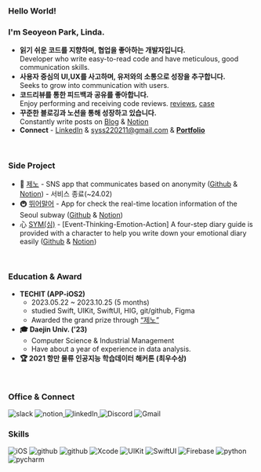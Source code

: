 ### Hello World!

### I'm Seoyeon Park, Linda.
- **읽기 쉬운 코드를 지향하며, 협업을 좋아하는 개발자입니다.**  
    Developer who write easy-to-read code and have meticulous, good communication skills.
- **사용자 중심의 UI,UX를 사고하며, 유저와의 소통으로 성장을 추구합니다.**  
    Seeks to grow into communication with users.
- **코드리뷰를 통한 피드백과 공유를 좋아합니다.**   
    Enjoy performing and receiving code reviews.
    [reviews](https://github.com/Good-MoGong/SYM/pulls?q=is%3Apr+is%3Aclosed), [case](https://github.com/Good-MoGong/SYM/pull/131)
- **꾸준한 블로깅과 노션을 통해 성장하고 있습니다.**  
    Constantly write posts on [Blog](https://sy-catbutler.tistory.com/) & [Notion](https://ballistic-dollar-2f4.notion.site/iOS-3525b0f1ae9d4e738a71d418d2ed4b4f)
- **Connect** - [LinkedIn](https://www.linkedin.com/in/0linda1) & syss220211@gmail.com & **[Portfolio](https://url.kr/hp6zym)**

<br>

### Side Project
- 📱 [제노](https://apps.apple.com/kr/app/%EC%A0%9C%EB%85%B8/id6471948555) - SNS app that communicates based on anonymity ([Github](https://github.com/APP-iOS2/ZENO-iOS) & [Notion](https://ballistic-dollar-2f4.notion.site/Zeno-06025a49a8114b4ea94bb54786bf4324)) - 서비스 종료(~24.02)
- 🚇 [뛰어말어](https://apps.apple.com/kr/app/%EB%9B%B0%EC%96%B4%EB%A7%90%EC%96%B4/id6474415798) - App for check the real-time location information of the Seoul subway ([Github](https://github.com/MetroMates/metroCity) & [Notion](https://ballistic-dollar-2f4.notion.site/b668c532b0af43dd8c25c954484d67f2))
- ⼼ [SYM(심)](https://apps.apple.com/kr/app/sym-%EC%8B%AC-speak-your-mind/id6479210995) - [Event-Thinking-Emotion-Action] A four-step diary guide is provided with a character to help you write down your emotional diary easily ([Github](https://github.com/Good-MoGong/SYM) & [Notion](https://ballistic-dollar-2f4.notion.site/Speak-You-Mind-2b73719aead6464495617ca727b00f78?pvs=74))  

<br>

### Education & Award
- **TECHIT (APP-iOS2)**
	- 2023.05.22 ~ 2023.10.25 (5 months)
	- studied Swift, UIKit, SwiftUI, HIG, git/github, Figma
	- Awarded the grand prize through [“제노”](https://apps.apple.com/kr/app/%EC%A0%9C%EB%85%B8/id6471948555)
- **🎓 Daejin Univ. (’23)**
	- Computer Science & Industrial Management
	- Have about a year of experience in data analysis.
 - **🏆 2021 항만 물류 인공지능 학습데이터 해커톤 (최우수상)**


<br>

### Office & Connect
![slack](https://img.shields.io/badge/Slack-4A154B?style=for-the-badge&logo=slack&logoColor=white) ![notion](https://img.shields.io/badge/Notion-000000?style=for-the-badge&logo=notion&logoColor=white)[ ](https://url.kr/qgnjtb) ![linkedIn](https://img.shields.io/badge/LinkedIn-0077B5?style=for-the-badge&logo=linkedin&logoColor=white)[ ](https://www.linkedin.com/in/0linda1) ![Discord](https://img.shields.io/badge/Discord-7289DA?style=for-the-badge&logo=discord&logoColor=white)  ![Gmail](https://img.shields.io/badge/Gmail-D14836?style=for-the-badge&logo=gmail&logoColor=white)


### Skills
![iOS](https://img.shields.io/badge/iOS-000000?style=for-the-badge&logo=ios&logoColor=white) ![github](https://camo.githubusercontent.com/d282840f187c18e9dd8df82df0b7ac808ce1381295b5cf5365cef71cacf27a21/68747470733a2f2f696d672e736869656c64732e696f2f62616467652f53776966742d4630353133383f7374796c653d666c61742d737175617265266c6f676f3d5377696674266c6f676f436f6c6f723d7768697465)  ![github](https://camo.githubusercontent.com/73b945cf4e964d7f10a4d8ebf0cdcdb710f350c86dfdae3ba4f8d65105aa5efc/68747470733a2f2f696d672e736869656c64732e696f2f62616467652f4769742d4630353033323f7374796c653d666c61742d737175617265266c6f676f3d476974266c6f676f436f6c6f723d7768697465) 
![Xcode](https://img.shields.io/badge/Xcode-147EFB?style=flat-square&logo=Xcode&logoColor=white)  ![UIKit](https://camo.githubusercontent.com/d8e5cdcf7a1ad54f03afd43c6c2bf58b186ca03fb315bcd1febe6d2060e28ffe/68747470733a2f2f696d672e736869656c64732e696f2f62616467652f55494b69742d3233393646333f7374796c653d666c61742d737175617265266c6f676f3d55494b6974266c6f676f436f6c6f723d7768697465)  ![SwiftUI](https://camo.githubusercontent.com/3cd941175d15ab00992c96d3e3161a80739b5944666534edfb9dad92a0670850/68747470733a2f2f696d672e736869656c64732e696f2f62616467652f537769667455492d3243363842353f267374796c653d666c61742d737175617265266c6f676f3d5377696674266c6f676f436f6c6f723d7768697465) ![Firebase](https://img.shields.io/badge/Firebase-FFCA28?style=flat-square&logo=firebase&logoColor=black) 
![python](https://img.shields.io/badge/Python-14354C?style=for-the-badge&logo=python&logoColor=white) ![pycharm](https://img.shields.io/badge/PyCharm-000000?style=flat-square&logo=PyCharm&logoColor=white)

